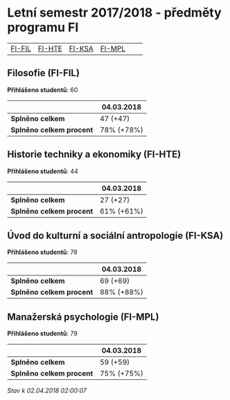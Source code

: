 # Letní semestr 2017/2018 - předměty programu FI


| | | | | | |
|-|-|-|-|-|-|
|[FI-FIL](#filosofie-fi-fil) | [FI-HTE](#historie-techniky-a-ekonomiky-fi-hte) | [FI-KSA](#úvod-do-kulturní-a-sociální-antropologie-fi-ksa) | [FI-MPL](#manažerská-psychologie-fi-mpl)|

        

## Filosofie (FI-FIL)

**Přihlášeno studentů**: 60

|                          |04.03.2018|
|--------------------------|--------------------|
|**Splněno celkem**        |47 (+47)|
|**Splněno celkem procent**|78% (+78%)|

## Historie techniky a ekonomiky (FI-HTE)

**Přihlášeno studentů**: 44

|                          |04.03.2018|
|--------------------------|--------------------|
|**Splněno celkem**        |27 (+27)|
|**Splněno celkem procent**|61% (+61%)|

## Úvod do kulturní a sociální antropologie (FI-KSA)

**Přihlášeno studentů**: 78

|                          |04.03.2018|
|--------------------------|--------------------|
|**Splněno celkem**        |69 (+69)|
|**Splněno celkem procent**|88% (+88%)|

## Manažerská psychologie (FI-MPL)

**Přihlášeno studentů**: 79

|                          |04.03.2018|
|--------------------------|--------------------|
|**Splněno celkem**        |59 (+59)|
|**Splněno celkem procent**|75% (+75%)|



*Stav k 02.04.2018 02:00:07*